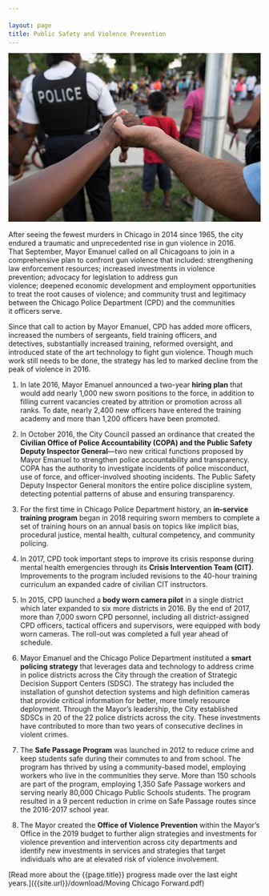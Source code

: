 ```yaml
---

layout: page
title: Public Safety and Violence Prevention 
---
```


![Image of community event with CPD](/assets/img/CAPS.jpg) 

After seeing the fewest murders in Chicago in 2014 since 1965, the city endured a traumatic and unprecedented rise in gun violence in 2016. That September, Mayor Emanuel called on all Chicagoans to join in a comprehensive plan to confront gun violence that included: strengthening law enforcement resources; increased investments in violence prevention; advocacy for legislation to address gun violence; deepened economic development and employment opportunities to treat the root causes of violence; and community trust and legitimacy between the Chicago Police Department (CPD) and the communities it officers serve.  

Since that call to action by Mayor Emanuel, CPD has added more officers, increased the numbers of sergeants, field training officers, and detectives, substantially increased training, reformed oversight, and introduced state of the art technology to fight gun violence. Though much work still needs to be done, the strategy has led to marked decline from the peak of violence in 2016.  

1. In late 2016, Mayor Emanuel announced a two-year **hiring plan** that would add nearly 1,000 new sworn positions to the force, in addition to filling current vacancies created by attrition or promotion across all ranks. To date, nearly 2,400 new officers have entered the training academy and more than 1,200 officers have been promoted. 

1. In October 2016, the City Council passed an ordinance that created the **Civilian Office of Police Accountability (COPA) and the Public Safety Deputy Inspector General**—two new critical functions proposed by Mayor Emanuel to strengthen police accountability and transparency. COPA has the authority to investigate incidents of police misconduct, use of force, and officer-involved shooting incidents. The Public Safety Deputy Inspector General monitors the entire police discipline system, detecting potential patterns of abuse and ensuring transparency.  

1. For the first time in Chicago Police Department history, an **in-service training program** began in 2018 requiring sworn members to complete a set of training hours on an annual basis on topics like implicit bias, procedural justice, mental health, cultural competency, and community policing. 

1. In 2017, CPD took important steps to improve its crisis response during mental health emergencies through its **Crisis Intervention Team (CIT)**. Improvements to the program included revisions to the 40-hour training curriculum an expanded cadre of civilian CIT instructors. 

1. In 2015, CPD launched a **body worn camera pilot** in a single district which later expanded to six more districts in 2016. By the end of 2017, more than 7,000 sworn CPD personnel, including all district-assigned CPD officers, tactical officers and supervisors, were equipped with body worn cameras. The roll-out was completed a full year ahead of schedule. 

1. Mayor Emanuel and the Chicago Police Department instituted a **smart policing strategy** that leverages data and technology to address crime in police districts across the City through the creation of Strategic Decision Support Centers (SDSC). The strategy has included the installation of gunshot detection systems and high definition cameras that provide critical information for better, more timely resource deployment. Through the Mayor’s leadership, the City established SDSCs in 20 of the 22 police districts across the city. These investments have contributed to more than two years of consecutive declines in violent crimes. 

1. The **Safe Passage Program** was launched in 2012 to reduce crime and keep students safe during their commutes to and from school. The program has thrived by using a community-based model, employing workers who live in the communities they serve. More than 150 schools are part of the program, employing 1,350 Safe Passage workers and serving nearly 80,000 Chicago Public Schools students. The program resulted in a 9 percent reduction in crime on Safe Passage routes since the 2016-2017 school year.

1. The Mayor created the **Office of Violence Prevention** within the Mayor’s Office in the 2019 budget to further align strategies and investments for violence prevention and intervention across city departments and identify new investments in services and strategies that target individuals who are at elevated risk of violence involvement.

[Read more about the {{page.title}} progress made over the last eight years.]({{site.url}}/download/Moving Chicago Forward.pdf)

